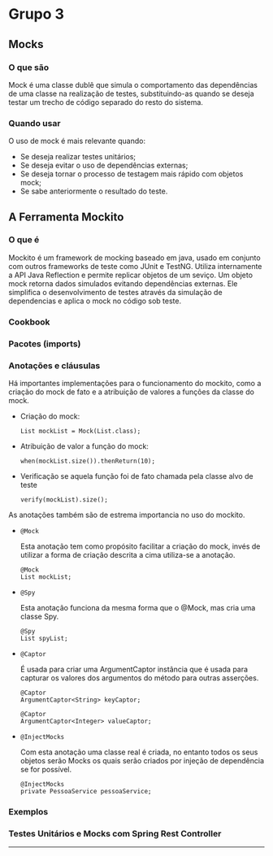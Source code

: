 # Grupo 3

## Mocks
### O que são
  Mock é uma classe dublê que simula o comportamento das dependências de uma classe na realização de testes, substituindo-as quando se deseja testar um trecho de código separado do resto do sistema. 
### Quando usar
O uso de mock é mais relevante quando:
- Se deseja realizar testes unitários;
- Se deseja evitar o uso de dependências externas;
- Se deseja tornar o processo de testagem mais rápido com objetos mock; 
- Se sabe anteriormente o resultado do teste.
## A Ferramenta Mockito
### O que é
  Mockito é um framework de mocking baseado em java, usado em conjunto com outros frameworks de teste como JUnit e TestNG. Utiliza internamente a API Java Reflection e permite replicar objetos de um seviço. Um objeto mock retorna dados simulados evitando dependências externas. Ele simplifica o desenvolvimento de testes através da simulação de dependencias e aplica o mock no código sob teste.
### Cookbook
### Pacotes (imports)
### Anotações e cláusulas
  Há importantes implementações para o funcionamento do mockito, como a criação do mock de fato e a atribuição de valores a funções da classe do mock.

- Criação do mock:
    
      List mockList = Mock(List.class);

- Atribuição de valor a função do mock:

      when(mockList.size()).thenReturn(10);

- Verificação se aquela função foi de fato chamada pela classe alvo de teste

      verify(mockList).size();

As anotações também são de estrema importancia no uso do mockito.

- `@Mock`
    
    Esta anotação tem como propósito facilitar a criação do mock, invés de utilizar a forma de criação descrita a cima utiliza-se a anotação.

      @Mock
      List mockList;

- `@Spy`
    
    Esta anotação funciona da mesma forma que o @Mock, mas cria uma classe Spy.

      @Spy
      List spyList;

- `@Captor`
    
    É usada para criar uma ArgumentCaptor instância que é usada para capturar os valores dos argumentos do método para outras asserções.

      @Captor
      ArgumentCaptor<String> keyCaptor;
      
      @Captor
      ArgumentCaptor<Integer> valueCaptor;

- `@InjectMocks`

    Com esta anotação uma classe real é criada, no entanto todos os seus objetos serão Mocks os quais serão criados por injeção de dependência se for possível.
    
      @InjectMocks
      private PessoaService pessoaService;

### Exemplos


  
### Testes Unitários e Mocks com Spring Rest Controller





    
-----------------------------------
